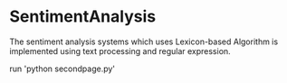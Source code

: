 # SentimentAnalysis

The sentiment analysis systems which uses Lexicon-based Algorithm is implemented using text processing and regular expression.

run 'python secondpage.py'
